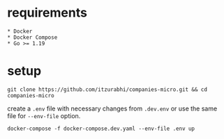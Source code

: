 # requirements
    * Docker
    * Docker Compose
    * Go >= 1.19
# setup

`git clone https://github.com/itzurabhi/companies-micro.git && cd companies-micro`

create a `.env` file with necessary changes from `.dev.env` or use the same file for `--env-file` option.

`docker-compose -f docker-compose.dev.yaml --env-file .env up`
